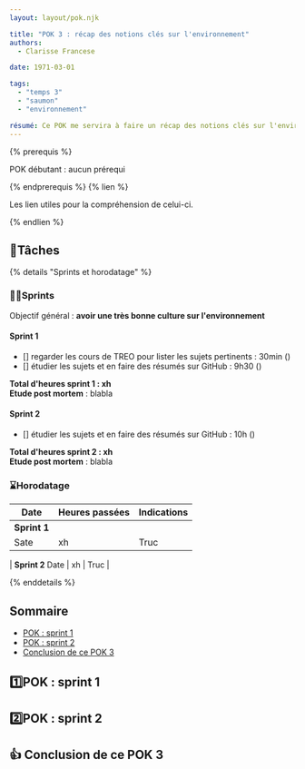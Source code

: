 ```yaml
---
layout: layout/pok.njk

title: "POK 3 : récap des notions clés sur l'environnement"
authors:
  - Clarisse Francese

date: 1971-03-01

tags: 
  - "temps 3"
  - "saumon"
  - "environnement"

résumé: Ce POK me servira à faire un récap des notions clés sur l'environnement dont j'aurai besoin lors de mon TFE en conseil dans l'environnement
---
```


{% prerequis %}

POK débutant : aucun prérequi

{% endprerequis %}
{% lien %}

Les lien utiles pour la compréhension de celui-ci.

{% endlien %}

## 📌Tâches

{% details "Sprints et horodatage" %}
### 🏃‍➡️Sprints

Objectif général : **avoir une très bonne culture sur l'environnement**

#### Sprint 1

- [] regarder les cours de TREO pour lister les sujets pertinents : 30min ()
- [] étudier les sujets et en faire des résumés sur GitHub : 9h30 ()

**Total d'heures sprint 1 : xh**    
**Etude post mortem** : blabla

#### Sprint 2

- [] étudier les sujets et en faire des résumés sur GitHub : 10h ()

**Total d'heures sprint 2 : xh**   
**Etude post mortem** : blabla

### ⌛Horodatage

| Date | Heures passées | Indications |
| -------- | -------- |-------- |
| **Sprint 1**
Sate  | xh  | Truc |

| **Sprint 2**
Date  | xh  | Truc |

{% enddetails %}

## Sommaire

- [POK : sprint 1](#POK1)
- [POK : sprint 2](#POK2)
- [Conclusion de ce POK 3](#conclusion)

<h2 id=POK1> 1️⃣POK : sprint 1</h2>

<h2 id=POK2> 2️⃣POK : sprint 2</h2>

<h2 id=conclusion> 👍 Conclusion de ce POK 3</h2>